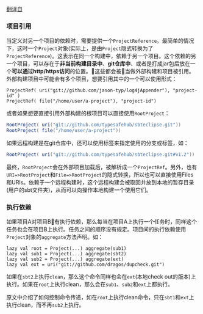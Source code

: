 [翻译自](https://github.com/harrah/xsbt/wiki/Full-Configuration)

### 项目引用
当定义对另一个项目的依赖时，需要提供一个`ProjectReference`。最简单的情况下，这时一个`Project`对象(实际上，是由`Project`隐式转换为了`ProjectReference`)。这表示在同一个构建中，依赖于另一个项目。这个依赖的另一个项目，可以存在于**非当前构建目录中**、**git仓库中**、或者是打成jar包后放在一个**可以通过http/https访问**的位置。这些都会被当做外部构建和项目被引用。外部构建项目中可能会有多个项目，想要引用其中的一个可以使用形式：

```
ProjectRef( uri("git://github.com/jason-typ/log4jAppender"), "project-id" )
ProjectRef( file("/home/user/a-project"), "project-id")
```

或者如果想要直接引用外部构建的根项目可以直接使用`RootProject`：
```sbt
RootProject( uri("git://github.com/typesafehub/sbteclipse.git"))
RootProject( file("/home/user/a-project"))
```

如果远程构建是在git仓库中，还可以使用标签来指定使用的分支或标签，如：
```sbt
RootProject( uri("git://github.com/typesafehub/sbteclipse.git#v1.2"))
```
最终，`RootProject`会在外部项目加载后，被解析成一个`ProjectRef`。另外，也有`URI=>RootProject`和`File=>RootProject`的隐式转换，所以也可以直接使用Files和URIs。依赖于一个远程构建时，这个远程构建会被取回并放到本地的暂存目录(用户的sbt文件夹)，从而可以向操作本地构建一个使用它们。

### 执行依赖
如果项目A对项目B有执行依赖，那么每当在项目A上执行一个任务时，同样这个任务也会在项目B上执行。任务之间的顺序没有规定。项目间的执行依赖使用`Project`对象的`aggregate`方法声明。如：

```
lazy val root = Project(...) aggregate(sub1)
lazy val sub1 = Project(...) aggregate(sbt2)
lazy val sub2 = Project(...) aggregate(ext)
lazy val ext = uri("git://github.com/dragos/dupcheck.git")
```
如果在`sbt2`上执行`clean`，那么这个命令同样也会在`ext`(本地check out的版本)上执行。如果在`root`上执行clean，那么会在`sub1`、`sub2`和`ext`上都执行。

原文中介绍了如何控制命令传递，如在`root`上执行clean命令，只在`sbt1`和`ext`上执行clean，而不再`sub2`上执行。

### 
